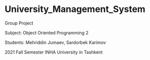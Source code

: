 # University_Management_System
Group Project

Subject: Object Oriented Programming 2

Students: Mehriddin Jumaev, Sardorbek Karimov

2021 Fall Semester
INHA University in Tashkent

